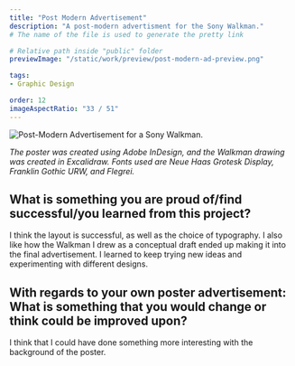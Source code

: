 ```yaml
---
title: "Post Modern Advertisement"
description: "A post-modern advertisment for the Sony Walkman."
# The name of the file is used to generate the pretty link

# Relative path inside "public" folder
previewImage: "/static/work/preview/post-modern-ad-preview.png"

tags:
- Graphic Design

order: 12
imageAspectRatio: "33 / 51"
---
```


![Post-Modern Advertisement for a Sony Walkman.](/static/work/post-modern-ad/post-modern-ad.png)

*The poster was created using Adobe InDesign, and the Walkman drawing was created in Excalidraw. Fonts used are Neue Haas Grotesk Display, Franklin Gothic URW, and Flegrei.*

## What is something you are proud of/find successful/you learned from this project?
I think the layout is successful, as well as the choice of typography. I also like how the Walkman I drew as a conceptual draft ended up making it into the final advertisement. I learned to keep trying new ideas and experimenting with different designs.

## With regards to your own poster advertisement: What is something that you would change or think could be improved upon?
I think that I could have done something more interesting with the background of the poster.